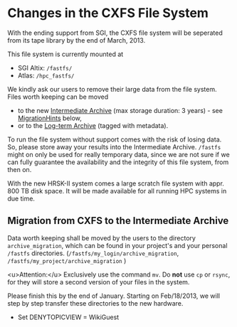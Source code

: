 # Changes in the CXFS File System

With the ending support from SGI, the CXFS file system will be seperated
from its tape library by the end of March, 2013.

This file system is currently mounted at

- SGI Altix: `/fastfs/`
- Atlas: `/hpc_fastfs/`

We kindly ask our users to remove their large data from the file system.
Files worth keeping can be moved

- to the new [Intermediate Archive](../data_lifecycle/intermediate_archive.md) (max storage
    duration: 3 years) - see
    [MigrationHints](#migration-from-cxfs-to-the-intermediate-archive) below,
- or to the [Log-term Archive](../data_lifecycle/preservation_research_data.md) (tagged with
    metadata).

To run the file system without support comes with the risk of losing
data. So, please store away your results into the Intermediate Archive.
`/fastfs` might on only be used for really temporary data, since we are
not sure if we can fully guarantee the availability and the integrity of
this file system, from then on.

With the new HRSK-II system comes a large scratch file system with appr.
800 TB disk space. It will be made available for all running HPC systems
in due time.

## Migration from CXFS to the Intermediate Archive

Data worth keeping shall be moved by the users to the directory
`archive_migration`, which can be found in your project's and your
personal `/fastfs` directories. (`/fastfs/my_login/archive_migration`,
`/fastfs/my_project/archive_migration` )

\<u>Attention:\</u> Exclusively use the command `mv`. Do **not** use
`cp` or `rsync`, for they will store a second version of your files in
the system.

Please finish this by the end of January. Starting on Feb/18/2013, we
will step by step transfer these directories to the new hardware.

- Set DENYTOPICVIEW = WikiGuest
